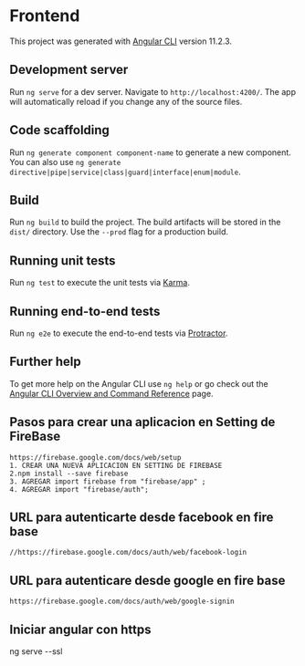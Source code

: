 # Frontend

This project was generated with [Angular CLI](https://github.com/angular/angular-cli) version 11.2.3.

## Development server

Run `ng serve` for a dev server. Navigate to `http://localhost:4200/`. The app will automatically reload if you change any of the source files.

## Code scaffolding

Run `ng generate component component-name` to generate a new component. You can also use `ng generate directive|pipe|service|class|guard|interface|enum|module`.

## Build

Run `ng build` to build the project. The build artifacts will be stored in the `dist/` directory. Use the `--prod` flag for a production build.

## Running unit tests

Run `ng test` to execute the unit tests via [Karma](https://karma-runner.github.io).

## Running end-to-end tests

Run `ng e2e` to execute the end-to-end tests via [Protractor](http://www.protractortest.org/).

## Further help

To get more help on the Angular CLI use `ng help` or go check out the [Angular CLI Overview and Command Reference](https://angular.io/cli) page.

## Pasos para crear una aplicacion en Setting de FireBase 
    https://firebase.google.com/docs/web/setup
    1. CREAR UNA NUEVA APLICACION EN SETTING DE FIREBASE
    2.npm install --save firebase
    3. AGREGAR import firebase from "firebase/app" ;
    4. AGREGAR import "firebase/auth";

## URL para autenticarte desde facebook en fire base
    //https://firebase.google.com/docs/auth/web/facebook-login

## URL para autenticare desde google en fire base
    https://firebase.google.com/docs/auth/web/google-signin

## Iniciar angular con https 
ng serve --ssl